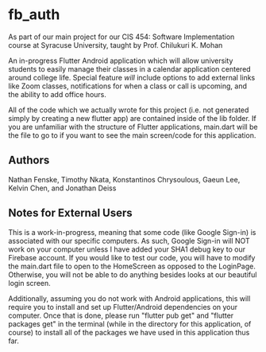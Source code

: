 # fb_auth

As part of our main project for our CIS 454: Software Implementation course at Syracuse University, taught by Prof. Chilukuri K. Mohan

An in-progress Flutter Android application which will allow university students to easily manage their classes
in a calendar application centered around college life. Special feature *will* include options to add external links like Zoom classes,
notifications for when a class or call is upcoming, and the ability to add office hours.

All of the code which we actually wrote for this project (i.e. not generated simply by creating a new flutter app) are contained inside
of the lib folder. If you are unfamiliar with the structure of Flutter applications, main.dart will be the file to go to if you want to
see the main screen/code for this application.

## Authors
Nathan Fenske, 
Timothy Nkata, 
Konstantinos Chrysoulous, 
Gaeun Lee, 
Kelvin Chen, 
and Jonathan Deiss

## Notes for External Users

This is a work-in-progress, meaning that some code (like Google Sign-in) is associated with our specific computers. As such, Google Sign-in will
NOT work on your computer unless I have added your SHA1 debug key to our Firebase account. If you would like to test our code, you will have to modify the
main.dart file to open to the HomeScreen as opposed to the LoginPage. Otherwise, you will not be able to do anything besides looks at our beautiful login screen.

Additionally, assuming you do not work with Android applications, this will require you to install and set up Flutter/Android dependencies on your computer.
Once that is done, please run "flutter pub get" and "flutter packages get" in the terminal (while in the directory for this application, of course) to install
all of the packages we have used in this application thus far.
